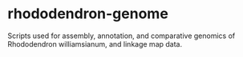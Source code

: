 # rhododendron-genome
Scripts used for assembly, annotation, and comparative genomics of Rhododendron williamsianum, and linkage map data.
